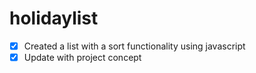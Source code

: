 # holidaylist
- [x] Created a list with a sort functionality using javascript
- [x] Update with project concept
